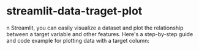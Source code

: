 # streamlit-data-traget-plot
n Streamlit, you can easily visualize a dataset and plot the relationship between a target variable and other features. Here's a step-by-step guide and code example for plotting data with a target column:
